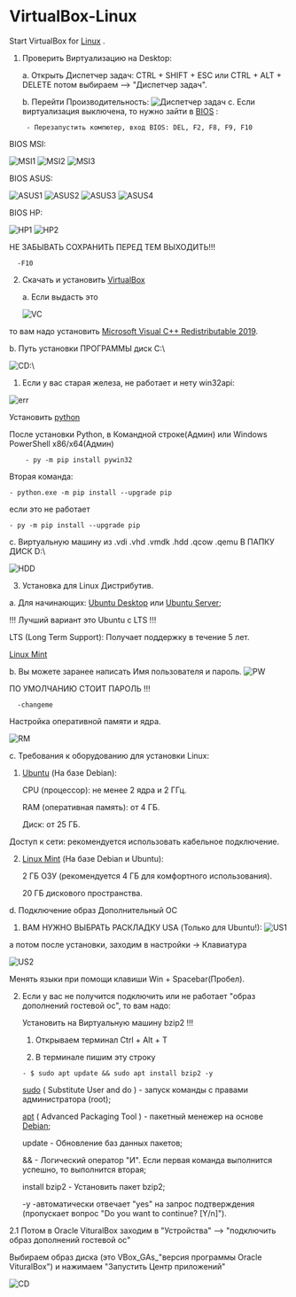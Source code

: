 # VirtualBox-Linux
Start VirtualBox for 
<a href="https://ru.wikipedia.org/wiki/Linux" target="blank">Linux</a>
.
1. Проверить Виртуализацию на Desktop:
   
    а. Открыть Диспетчер задач: CTRL + SHIFT + ESC или CTRL + ALT + DELETE потом выбираем --> "Диспетчер задач".
    
    b. Перейти Производительность: 
    <img src="./image/Task Manager.png" alt="Диспетчер задач">
    c. Если виртуализация выключена, то нужно зайти в 
    <a href="https://ru.wikipedia.org/wiki/BIOS" target="blank">BIOS</a>
    :
        
        - Перезапустить компютер, вход BIOS: DEL, F2, F8, F9, F10
BIOS MSI:

<img src="./image/MSI_1.png" alt="MSI1">
<img src="./image/MSI_OC_2.png" alt="MSI2">
<img src="./image/MSI_VT_3.png" alt=MSI3>



BIOS ASUS:

<img src="./image/ASUS_1.png" alt="ASUS1">
<img src="./image/ASUS_2.png" alt="ASUS2">
<img src="./image/ASUS_3.png" alt="ASUS3">
<img src="./image/ASUS_4.png" alt="ASUS4">

BIOS HP:

<img src="./image/HP_1.jpg" alt="HP1">
<img src="./image/HP_2.jpg" alt="HP2">


НЕ ЗАБЫВАТЬ СОХРАНИТЬ ПЕРЕД ТЕМ ВЫХОДИТЬ!!!

      -F10
2. Скачать и установить
<a href="https://www.virtualbox.org/wiki/Downloads" target="_blank">VirtualBox</a>
    
    a. Если выдасть это

    <img src="./image/VC_RE_CPP.png" alt="VC">

то вам надо установить
    <a href="https://learn.microsoft.com/en-us/cpp/windows/latest-supported-vc-redist?view=msvc-170#visual-studio-2015-2017-2019-and-2022" target="_blank"> Microsoft Visual C++ Redistributable 2019</a>.

b. Путь установки ПРОГРАММЫ диск C:\

<img src="./image/Path.png" alt="CD:\">

1. Если у вас старая железа, не работает и нету win32api:

<img src="./image/err.png" alt="err">

Установить 
<a href="https://www.python.org/downloads/" target="_blank">python</a>

После установки Python, в Командной строке(Админ) или Windows PowerShell x86/x64(Админ) 

        - py -m pip install pywin32 

Вторая команда:

    - python.exe -m pip install --upgrade pip
если это не работает

    - py -m pip install --upgrade pip


c. Виртуальную машину из .vdi .vhd .vmdk .hdd .qcow .qemu В ПАПКУ ДИСК D:\

<img src="./image/HDDD.png" alt="HDD">

3. Установка для Linux Дистрибутив.

a. Для начинающих: <a href="https://ubuntu.com/download/desktop" target="_blank">Ubuntu Desktop</a> или <a href="https://ubuntu.com/download/server" target="_blank">Ubuntu Server</a>;

!!! Лучший вариант это Ubuntu c LTS !!!

LTS (Long Term Support): Получает поддержку в течение 5 лет.

<a href="https://linuxmint.com/download_all.php" target="_blank">Linux Mint</a>

b. Вы можете заранее написать Имя пользователя и пароль.
<img src="./image/PassWord.png" alt="PW">

ПО УМОЛЧАНИЮ СТОИТ ПАРОЛЬ !!!

      -changeme

Настройка оперативной памяти и ядра.

<img src="./image/RAM.png" alt="RM">

c. Требования к оборудованию для установки Linux:

  1. <a href="https://ru.wikipedia.org/wiki/Ubuntu" target="_blank">Ubuntu</a> (На базе Debian):

     CPU (процессор): не менее 2 ядра и 2 ГГц.

     RAM (оперативная память): от 4 ГБ.

     Диск: от 25 ГБ.

Доступ к сети: рекомендуется использовать кабельное подключение.

 2. <a href="https://ru.wikipedia.org/wiki/Linux_Mint" target="_blank">Linux Mint</a> (На базе Debian и Ubuntu): 

     2 ГБ ОЗУ (рекомендуется 4 ГБ для комфортного использования).

     20 ГБ дискового пространства.

d. Подключение образ Дополнительный ОС

1. ВАМ НУЖНО ВЫБРАТЬ РАСКЛАДКУ USA (Только для Ubuntu!): <img src="./image/USA.png" alt="US1"> 

а потом после установки, заходим в настройки -> Клавиатура

 <img src="./image/USA2.png" alt="US2">

Менять языки при помощи клавиши Win + Spacebar(Пробел).

2. 
    Если у вас не получится подключить или не работает "образ дополнений гостевой ос", то вам надо: 

   Установить на Виртуальную машину bzip2 !!!

     1. Открываем терминал Ctrl + Alt + T

     2. В терминале пишим эту строку

       - $ sudo apt update && sudo apt install bzip2 -y

      <a href="https://ru.wikipedia.org/wiki/Sudo" target="blank">sudo</a>
      ( Substitute User and do ) - запуск команды с правами администратора (root);

      <a href="https://ru.wikipedia.org/wiki/Advanced_Packaging_Tool" target="blank">apt</a>
      ( Advanced Packaging Tool ) - пакетный менежер на основе 
    <a href="https://ru.wikipedia.org/wiki/Debian" target="blank">Debian</a>;

    update - Обновление баз данных пакетов;

    && - Логический оператор "И". Если первая команда выполнится успешно, то выполнится вторая;

    install bzip2 - Установить пакет bzip2;

    -y -автоматически отвечает "yes" на запрос подтверждения (пропускает вопрос "Do you want to continue? [Y/n]").

2.1 Потом в Oracle VituralBox заходим в "Устройства" --> "подключить образ дополнений гостевой ос"

Выбираем образ диска (это VBox_GAs_"версия программы Oracle VituralBox") и нажимаем "Запустить Центр приложений"

<img src="./image/CD.PNG" alt="CD">
